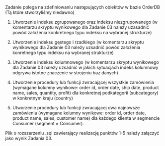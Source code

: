 Zadanie polega na zdefiniowaniu następujących obiektów w bazie OrderDB (Tą które stworzyliśmy niedawno)

1. Utworzenie indeksu zgrupowanego oraz indeksu niezgrupowanego (w komentarzu skryptu wynikowego dla Zadanie 03 należy uzasadnić powód założenia konkretnego typu indeksu na wybranej strukturze)

2. Utworzenie indeksu gęstego i rzadkiego (w komentarzu skryptu wynikowego dla Zadanie 03 należy uzsadnić powód założenia konretnego typu indeksu na wybranej strukturze)

3. Utworzenie indeksu kolumnowego (w komentarzu skryptu wynikowego dla Zadanie 03 należy uzsadnić w jakich sytuacjach indeks kolumnowy odgrywa istotne znaczenie w strojeniu baz danych)

4. Utworzenie procedury lub funkcji zwracającej wszystkie zamówienia (wymagane kolumny wynikowe: order id, order date, ship date, product name, sales, quantity, profit) dla konkretnej podkategorii (subcategory) w konkretnym kraju (country)

5. Utworzenie procedury lub funkcji zwracającej dwa najnowsze zamówienia (wymagane kolumny wynikowe: order id, order date, product name, sales, customer name) dla każdego klienta w segmencie Consumer (segment = Consumer).

Plik o rozszerzeniu .sql zawierający realizację punktów 1-5 należy załączyć jako wynik Zadania 03.